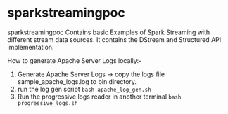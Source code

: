 # sparkstreamingpoc
sparkstreamingpoc
Contains basic Examples of Spark Streaming with different stream data sources. It contains the DStream and Structured API implementation.

How to generate Apache Server Logs locally:-
1. Generate Apache Server Logs -> copy the logs file sample_apache_logs.log to bin directory.
2. run the log gen script `bash apache_log_gen.sh`
3. Run the progressive logs reader in another terminal `bash progressive_logs.sh`